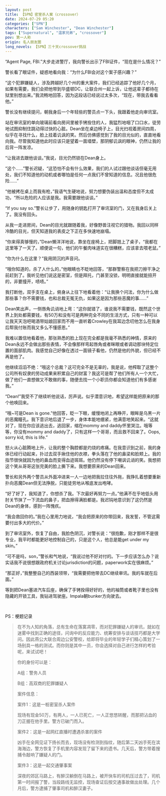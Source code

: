 ```yaml
---
layout: post
title: 【SPN】密室杀人案（crossover）
date: 2024-07-29 05:20
categories: ["SPN"]
characters: ["Sam Winchester", "Dean Winchester"]
tags: ["Supernatural", "温家兄弟", "crossover"]
pov: 第一人称
origin: 名人朋友圈
long_novels: 【SPN】三十天crossover挑战
---
```


“Agent Page, FBI.”大步走进警厅，我向警长出示了FBI证件，“现在是什么情况？”

警长看了眼证件，疑惑地看向我：“为什么FBI会对这个案子感兴趣？”

“这个犯罪嫌疑人，涉及跨越好几个州的重大案件，我们已经追踪了他好几个月，如果有需要，我们会把他带到华盛顿DC，让联合州一起上诉，让他这辈子都待在狱里别想出来。”我流畅地回答，因为这段话已经说过太多次，“现在，带我去看看他。”

警长没有继续提问，朝我身后一个年轻些的警员点一下头，我跟着他走向审讯室。

站在审讯室的单向玻璃前看向房间里被手铐拴住的人，我猛烈地咽了口口水，徒劳地试图抑制住跳动得过快的心脏。Dean坐在桌边椅子上，目光扫视着房间四周，似乎在寻找什么，脸上挂着讥讽的笑。然后仿佛感觉到了我的目光似的，直直地看向我。尽管我知道他此时应该只是望着一面墙壁，那阴郁讥讽的眼神，仍然让我的后背一阵发凉。

“让我进去跟他谈谈。”我说，目光仍然锁在Dean身上。

“这个……”警长迟疑，“这恐怕不会有什么效果，我们的人试过跟他谈话但毫无用处，我们不知道他的动机或者哪怕是任何一点我们不曾知道的信息。况且他很危险……”

“他被拷在桌上而我有枪，”我语气生硬地说，努力想要伪装出温和态度但不太成功，“所以危险的人应该是我。我需要跟他谈谈。”

“If you say so.”警长让步了，用随身的钥匙打开了审讯室的门，又在我身后关上了。我没有回头。

从我一走进房间，Dean的目光就跟随着我，好像野兽注视它的猎物。我回以同样冷酷的目光，但天知道我的表皮之下正在多快速地崩塌。

“你来得真够慢的，”Dean懒洋洋地说，靠坐在座椅上，把脚翘上了桌子，“我都在这里等了一天了。顺便说一句，他们的午餐肉味道实在很糟糕，应该拿去喂老鼠。”

“你为什么在这里？”我用阴沉的声音问。

“哦你知道的，杀了人什么的，”他眼睛也不眨地回答，“那群警察在我把刀擦干净之前赶到了。我听见他们说这是密室，但是拜托，门甚至没锁，明明直接就能扭开的，非要撞开，啧啧。”

我打断他，双手支在桌上，俯身从上往下地看着他：“让我换个问法，你为什么做那些事？你不需要钱，也和总裁无冤无仇，如果这是因为那些恶魔的事……”

Dean笑出声，一侧唇角讥诮地上弯：“这你就错了，谁说我不需要钱，既然这个世界上到处都需要钱，有50万和没有可是两种完全不同的生活方式，只有一种可以让我天天泡吧喝酒带姑娘回家而不用一直听着Crowley在我耳边念叨他怎么在我身后帮我付账而我又多么不懂感恩。”

我难以置信地看着他，那张熟悉的脸上现在完全都是我毫不熟悉的神情，原来的Dean永远不会做出那些表情，不会像那样弯起唇角或者眯眼或者调动那块特定位置的面部肌肉。我感觉自己好像在透过一面镜子看他，仍然是他的外貌，但已经不再是他了。

他继续滔滔不绝：“哦这个总裁？这可完全不是无辜的，我是说，他榨取了这整个公司所有奴隶的劳动成果来积累自己的财富？我这可是帮了他们所有人一个大忙，做了他们一直想做又不敢做的事，随便去找一个小职员你都会知道他们有多感谢我。”

“Dean!”我受不了继续听他说话，厉声说。似乎潜意识地，希望这样能把原来的那个他唤回来。

“哦~可是Dean is gone.”他回答，眨一下眼，缓慢地闭上再睁开，眼眸是乌黑一片的恶魔瞳孔。我下意识地后退了一步，身体本能地绷紧，他满意地笑起来。“这就对了，现在你应该逃出去，逃回家，缩在mommy and daddy怀里哭泣。哦等等，你没有mommy and daddy了，只有这样一个哥哥，而且救不回来了。Oops, sorry kid, this is life.”

怒火从心脏腾地上升，让我的整个胸腔都是灼烧的疼痛。在我意识到之前，我的身体已经行动起来，扑过去双手揪住他的衣襟，拳头落在了他的鼻梁和脸颊上。我的指节很快就因为他的鼻血而变得血迹斑斑。他仍然没有停下嘲讽讥诮的笑。我想把这个笑从哥哥这张完美的脸上撕下来。我想要原来的Dean回来。

警长和另外两个警员从外面冲进来一人一边地把我拉住往外拖，我挣扎着想要重新扑向恶魔Dean但无法挣脱，只能徒劳地从喉底发出咆哮。

“好了好了，我知道了，你想杀了我。下次最好再努力一点。”他满不在乎地低头用肘关节抹了一下流血的鼻子，把血擦得满脸都是。我迟钝地意识到了这仍然是Dean的身体，感到一阵愧疚。

“我会救回你的。”我在心里用力地说，“我会把原来的你带回来，我发誓，不管这需要付出多大的代价。”

到了审讯室外，恢复了自由，我脸色阴沉，对警长说：“很抱歉，刚才那样不是很专业，我平时都能更好地控制自己的，只是这个人，他总是能get under my skin。”

“可不是吗，son，”警长和气地说，“我说过他不好对付的。下一步应该怎么办？说实话我不说很想跟政府机关讨论jurisdiction的问题，paperwork实在很麻烦。”

“那正好，”我整整自己的西装领带，“我需要把他带去DC继续审讯。我的车就在后面。”

等到把Dean塞进汽车后座，确保了手铐拴得好好的，他的袖筒或者靴子里也没有隐藏的开锁工具，我钻进驾驶座。Impala朝bunker方向驶去。

<br>

PS：梗题记录

> 在不为人知的角落，总有生命在落寞凋零，而对犯罪嫌疑人的审讯，就如在迷雾中找到正确的途径，问询中的反应能力、统筹安排与谈话技巧都是大学问。因此燕公大联合周边公安警校，给即将毕业的年轻学子们精心策划了一场别具一格的测试。而你则是其中一员，你会选择对自己进行怎样的考验呢，来试试吧！
>
> 你的身份可以是：
>
> A组：警务人员
>
> B组：高双商的犯罪嫌疑人
>
> 案件信息：
>
> 案件1：这是一桩密室杀人案件
>
> 现场有现金50万，有两人，一人已死亡，一人正悠悠转醒，而那把沾血的刀正握在他手里。警方已破门而入。
>
> 案件2：这是一起网红直播时遭遇杀害的案件
>
> 凶手在全网见证下扬长而去，现场没有检测到指纹，随后第二天凶手死在滨海海边，警方恢复了手机里内容发现了留下来的遗书。几天后，警方带着搜捕令敲响了嫌疑人的门。
>
> 案件3：这是一起交通肇事案
>
> 深夜的郊区马路上，有醉汉躺倒在马路上，被开快车的司机压过去了，司机第一时间报了警，当段路线无监控，现场查证后按交通事故做出处理。几个月后，警方逮捕了肇事司机和醉汉妻子。
